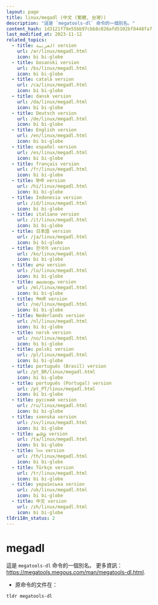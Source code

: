 ```yaml
---
layout: page
title: linux/megadl (中文 (繁體, 台灣))
description: "這是 `megatools-dl` 命令的一個別名。"
content_hash: 1d3121f79e55bb97cbb8c026afd5102bf8448fa7
last_modified_at: 2023-11-12
related_topics:
  - title: العربية version
    url: /ar/linux/megadl.html
    icon: bi bi-globe
  - title: bosanski version
    url: /bs/linux/megadl.html
    icon: bi bi-globe
  - title: català version
    url: /ca/linux/megadl.html
    icon: bi bi-globe
  - title: dansk version
    url: /da/linux/megadl.html
    icon: bi bi-globe
  - title: Deutsch version
    url: /de/linux/megadl.html
    icon: bi bi-globe
  - title: English version
    url: /en/linux/megadl.html
    icon: bi bi-globe
  - title: español version
    url: /es/linux/megadl.html
    icon: bi bi-globe
  - title: français version
    url: /fr/linux/megadl.html
    icon: bi bi-globe
  - title: हिन्दी version
    url: /hi/linux/megadl.html
    icon: bi bi-globe
  - title: Indonesia version
    url: /id/linux/megadl.html
    icon: bi bi-globe
  - title: italiano version
    url: /it/linux/megadl.html
    icon: bi bi-globe
  - title: 日本語 version
    url: /ja/linux/megadl.html
    icon: bi bi-globe
  - title: 한국어 version
    url: /ko/linux/megadl.html
    icon: bi bi-globe
  - title: ລາວ version
    url: /lo/linux/megadl.html
    icon: bi bi-globe
  - title: മലയാളം version
    url: /ml/linux/megadl.html
    icon: bi bi-globe
  - title: नेपाली version
    url: /ne/linux/megadl.html
    icon: bi bi-globe
  - title: Nederlands version
    url: /nl/linux/megadl.html
    icon: bi bi-globe
  - title: norsk version
    url: /no/linux/megadl.html
    icon: bi bi-globe
  - title: polski version
    url: /pl/linux/megadl.html
    icon: bi bi-globe
  - title: português (Brasil) version
    url: /pt_BR/linux/megadl.html
    icon: bi bi-globe
  - title: português (Portugal) version
    url: /pt_PT/linux/megadl.html
    icon: bi bi-globe
  - title: русский version
    url: /ru/linux/megadl.html
    icon: bi bi-globe
  - title: svenska version
    url: /sv/linux/megadl.html
    icon: bi bi-globe
  - title: தமிழ் version
    url: /ta/linux/megadl.html
    icon: bi bi-globe
  - title: ไทย version
    url: /th/linux/megadl.html
    icon: bi bi-globe
  - title: Türkçe version
    url: /tr/linux/megadl.html
    icon: bi bi-globe
  - title: українська version
    url: /uk/linux/megadl.html
    icon: bi bi-globe
  - title: 中文 version
    url: /zh/linux/megadl.html
    icon: bi bi-globe
tldri18n_status: 2
---
```

# megadl

這是 `megatools-dl` 命令的一個別名。
更多資訊：<https://megatools.megous.com/man/megatools-dl.html>.

- 原命令的文件在：

`tldr megatools-dl`
